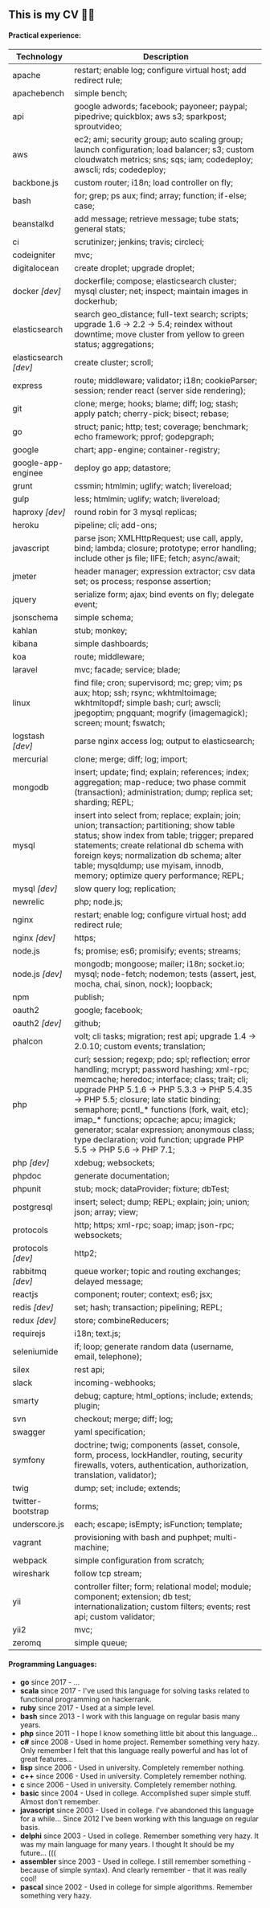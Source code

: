This is my CV 🙈😬
-

#### Practical experience:

| Technology            | Description                                                     |
|-----------------------|-----------------------------------------------------------------|
| apache                | restart; enable log; configure virtual host; add redirect rule; |
| apachebench           | simple bench; |
| api                   | google adwords; facebook; payoneer; paypal; pipedrive; quickblox; aws s3; sparkpost; sproutvideo; |
| aws                   | ec2; ami; security group; auto scaling group; launch configuration; load balancer; s3; custom cloudwatch metrics; sns; sqs; iam; codedeploy; awscli; rds; codedeploy; |
| backbone.js           | custom router; i18n; load controller on fly; |
| bash                  | for; grep; ps aux; find; array; function; if-else; case; |
| beanstalkd            | add message; retrieve message; tube stats; general stats; |
| ci                    | scrutinizer; jenkins; travis; circleci; |
| codeigniter           | mvc; |
| digitalocean          | create droplet; upgrade droplet; |
| docker *[dev]*        | dockerfile; compose; elasticsearch cluster; mysql cluster; net; inspect; maintain images in dockerhub; |
| elasticsearch         | search geo_distance; full-text search; scripts; upgrade 1.6 → 2.2 → 5.4; reindex without downtime; move cluster from yellow to green status; aggregations; |
| elasticsearch *[dev]* | create cluster; scroll; |
| express               | route; middleware; validator; i18n; cookieParser; session; render react (server side rendering); |
| git                   | clone; merge; hooks; blame; diff; log; stash; apply patch; cherry-pick; bisect; rebase; |
| go                    | struct; panic; http; test; coverage; benchmark; echo framework; pprof; godepgraph; |
| google                | chart; app-engine; container-registry; |
| google-app-enginee    | deploy go app; datastore; |
| grunt                 | cssmin; htmlmin; uglify; watch; livereload; |
| gulp                  | less; htmlmin; uglify; watch; livereload; |
| haproxy *[dev]*       | round robin for 3 mysql replicas; |
| heroku                | pipeline; cli; add-ons; |
| javascript            | parse json; XMLHttpRequest; use call, apply, bind; lambda; closure; prototype; error handling; include other js file; IIFE; fetch; async/await; |
| jmeter                | header manager; expression extractor; csv data set; os process; response assertion; |
| jquery                | serialize form; ajax; bind events on fly; delegate event; |
| jsonschema            | simple schema; |
| kahlan                | stub; monkey; |
| kibana                | simple dashboards; |
| koa                   | route; middleware; |
| laravel               | mvc; facade; service; blade; |
| linux                 | find file; cron; supervisord; mc; grep; vim; ps aux; htop; ssh; rsync; wkhtmltoimage; wkhtmltopdf; simple bash; curl; awscli; jpegoptim; pngquant; mogrify (imagemagick); screen; mount; fswatch; |
| logstash *[dev]*      | parse nginx access log; output to elasticsearch; |
| mercurial             | clone; merge; diff; log; import; |
| mongodb               | insert; update; find; explain; references; index; aggregation; map-reduce; two phase commit (transaction); administration; dump; replica set; sharding; REPL; |
| mysql                 | insert into select from; replace; explain; join; union; transaction; partitioning; show table status; show index from table; trigger; prepared statements; create relational db schema with foreign keys; normalization db schema; alter table; mysqldump; use myisam, innodb, memory; optimize query performance; REPL; |
| mysql *[dev]*         | slow query log; replication; |
| newrelic              | php; node.js; |
| nginx                 | restart; enable log; configure virtual host; add redirect rule; |
| nginx *[dev]*         | https; |
| node.js               | fs; promise; es6; promisify; events; streams; |
| node.js *[dev]*       | mongodb; mongoose; mailer; i18n; socket.io; mysql; node-fetch; nodemon; tests (assert, jest, mocha, chai, sinon, nock); loopback; |
| npm                   | publish; |
| oauth2                | google; facebook; |
| oauth2 *[dev]*        | github; |
| phalcon               | volt; cli tasks; migration; rest api; upgrade 1.4 → 2.0.10; custom events; translation; |
| php                   | curl; session; regexp; pdo; spl; reflection; error handling; mcrypt; password hashing; xml-rpc; memcache; heredoc; interface; class; trait; cli; upgrade PHP 5.1.6 → PHP 5.3.3 → PHP 5.4.35 → PHP 5.5; closure; late static binding; semaphore; pcntl_* functions (fork, wait, etc); imap_* functions; opcache; apcu; imagick; generator; scalar expression; anonymous class; type declaration; void function; upgrade PHP 5.5 → PHP 5.6 → PHP 7.1;|
| php *[dev]*           | xdebug; websockets; |
| phpdoc                | generate documentation; |
| phpunit               | stub; mock; dataProvider; fixture; dbTest; |
| postgresql            | insert; select; dump; REPL; explain; join; union; json; array; view; |
| protocols             | http; https; xml-rpc; soap; imap; json-rpc; websockets; |
| protocols *[dev]*     | http2; |
| rabbitmq *[dev]*      | queue worker; topic and routing exchanges; delayed message; |
| reactjs               | component; router; context; es6; jsx; |
| redis *[dev]*         | set; hash; transaction; pipelining; REPL; |
| redux *[dev]*         | store; combineReducers; |
| requirejs             | i18n; text.js; |
| seleniumide           | if; loop; generate random data (username, email, telephone); |
| silex                 | rest api; |
| slack                 | incoming-webhooks; |
| smarty                | debug; capture; html_options; include; extends; plugin; |
| svn                   | checkout; merge; diff; log; |
| swagger               | yaml specification; |
| symfony               | doctrine; twig; components (asset, console, form, process, lockHandler, routing, security firewalls, voters, authentication, authorization, translation, validator); |
| twig                  | dump; set; include; extends; |
| twitter-bootstrap     | forms; |
| underscore.js         | each; escape; isEmpty; isFunction; template; |
| vagrant               | provisioning with bash and puphpet; multi-machine; |
| webpack               | simple configuration from scratch; |
| wireshark             | follow tcp stream; |
| yii                   | controller filter; form; relational model; module; component; extension; db test; internationalization; custom filters; events; rest api; custom validator; |
| yii2                  | mvc; |
| zeromq                | simple queue; |

#### Programming Languages:

* **go**         since 2017 - ...
* **scala**      since 2017 - I've used this language for solving tasks related to functional programming on hackerrank.
* **ruby**       since 2017 - Used at a simple level.
* **bash**       since 2013 - I work with this language on regular basis many years.
* **php**        since 2011 - I hope I know something little bit about this language...
* **c#**         since 2008 - Used in home project. Remember something very hazy. Only remember I felt that this language really powerful and has lot of great features...
* **lisp**       since 2006 - Used in university. Completely remember nothing.
* **c++**        since 2006 - Used in university. Completely remember nothing.
* **c**          since 2006 - Used in university. Completely remember nothing.
* **basic**      since 2004 - Used in college. Accomplished super simple stuff. Almost don't remember.
* **javascript** since 2003 - Used in college. I've abandoned this language for a while... Since 2012 I've been working with this language on regular basis.
* **delphi**     since 2003 - Used in college. Remember something very hazy. It was my main language for many years. I thought It should be my future... (((
* **assembler**  since 2003 - Used in college. I still remember something - because of simple syntax). And clearly remember - that it was really cool!
* **pascal**     since 2002 - Used in college for simple algorithms. Remember something very hazy.
